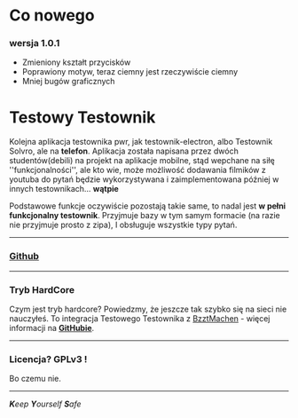 # Co nowego
### wersja 1.0.1
- Zmieniony kształt przycisków
- Poprawiony motyw, teraz ciemny jest rzeczywiście ciemny
- Mniej bugów graficznych

# Testowy Testownik

Kolejna aplikacja testownika pwr, jak testownik-electron, albo Testownik Solvro, ale na **telefon**.
Aplikacja została napisana przez dwóch studentów(debili) na projekt na aplikacje mobilne, stąd
wepchane na siłę ''funkcjonalności'', ale kto wie, może możliwość dodawania filmików z youtuba do
pytań będzie wykorzystywana i zaimplementowana później w innych testownikach... **wątpie**

Podstawowe funkcje oczywiście pozostają takie same, to nadal jest **w pełni funkcjonalny testownik**.
Przyjmuje bazy w tym samym formacie (na razie nie przyjmuje prosto z zipa), I obsługuje wszystkie
typy pytań.
___

### [Github](https://github.com/Dankeatermidir/TestowyTestownik)

___

### Tryb HardCore

Czym jest tryb hardcore?
Powiedzmy, że jeszcze tak szybko się na sieci nie nauczyłeś. To integracja Testowego Testownika
z [BzztMachen](https://github.com/Dankeatermidir/bzztmachen) - więcej informacji na **[GitHubie](https://github.com/Dankeatermidir/bzztmachen)**.
___

### Licencja? GPLv3 !

Bo czemu nie.
___
***K**eep
**Y**ourself
**S**afe*





